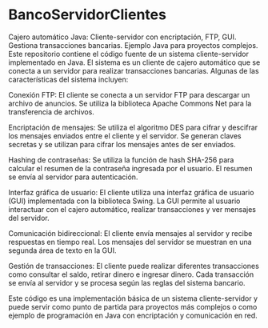 # BancoServidorClientes
Cajero automático Java: Cliente-servidor con encriptación, FTP, GUI. Gestiona transacciones bancarias. Ejemplo Java para proyectos complejos.
Este repositorio contiene el código fuente de un sistema cliente-servidor implementado en Java. El sistema es un cliente de cajero automático que se conecta a un servidor para realizar transacciones bancarias. Algunas de las características del sistema incluyen:

Conexión FTP: El cliente se conecta a un servidor FTP para descargar un archivo de anuncios. Se utiliza la biblioteca Apache Commons Net para la transferencia de archivos.

Encriptación de mensajes: Se utiliza el algoritmo DES para cifrar y descifrar los mensajes enviados entre el cliente y el servidor. Se generan claves secretas y se utilizan para cifrar los mensajes antes de ser enviados.

Hashing de contraseñas: Se utiliza la función de hash SHA-256 para calcular el resumen de la contraseña ingresada por el usuario. El resumen se envía al servidor para autenticación.

Interfaz gráfica de usuario: El cliente utiliza una interfaz gráfica de usuario (GUI) implementada con la biblioteca Swing. La GUI permite al usuario interactuar con el cajero automático, realizar transacciones y ver mensajes del servidor.

Comunicación bidireccional: El cliente envía mensajes al servidor y recibe respuestas en tiempo real. Los mensajes del servidor se muestran en una segunda área de texto en la GUI.

Gestión de transacciones: El cliente puede realizar diferentes transacciones como consultar el saldo, retirar dinero e ingresar dinero. Cada transacción se envía al servidor y se procesa según las reglas del sistema bancario.

Este código es una implementación básica de un sistema cliente-servidor y puede servir como punto de partida para proyectos más complejos o como ejemplo de programación en Java con encriptación y comunicación en red.
